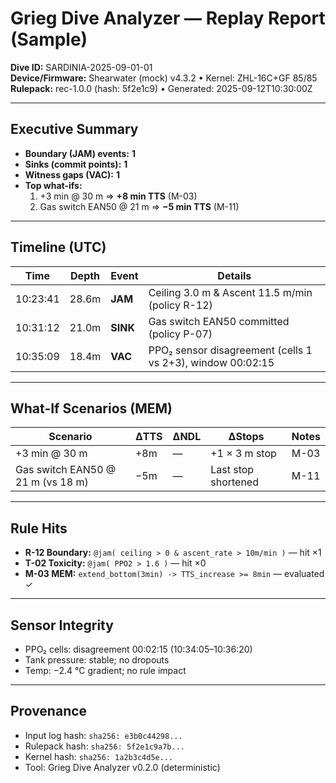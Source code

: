 # Grieg Dive Analyzer — Replay Report (Sample)

**Dive ID:** SARDINIA-2025-09-01-01  
**Device/Firmware:** Shearwater (mock) v4.3.2 • Kernel: ZHL-16C+GF 85/85  
**Rulepack:** rec-1.0.0 (hash: 5f2e1c9) • Generated: 2025-09-12T10:30:00Z

---

## Executive Summary
- **Boundary (JAM) events:** **1**
- **Sinks (commit points):** **1**
- **Witness gaps (VAC):** **1**
- **Top what-ifs:**  
  1. +3 min @ 30 m ⇒ **+8 min TTS** (M-03)  
  2. Gas switch EAN50 @ 21 m ⇒ **−5 min TTS** (M-11)

---

## Timeline (UTC)
| Time     | Depth | Event   | Details                                                      |
|----------|-------|---------|--------------------------------------------------------------|
| 10:23:41 | 28.6m | **JAM** | Ceiling 3.0 m & Ascent 11.5 m/min (policy R-12)             |
| 10:31:12 | 21.0m | **SINK**| Gas switch EAN50 committed (policy P-07)                     |
| 10:35:09 | 18.4m | **VAC** | PPO₂ sensor disagreement (cells 1 vs 2+3), window 00:02:15  |

---

## What-If Scenarios (MEM)
| Scenario                           | ΔTTS | ΔNDL | ΔStops              | Notes    |
|------------------------------------|------|------|---------------------|----------|
| +3 min @ 30 m                      | +8m  |  —   | +1 × 3 m stop       | M-03     |
| Gas switch EAN50 @ 21 m (vs 18 m)  | −5m  |  —   | Last stop shortened | M-11     |

---

## Rule Hits
- **R-12 Boundary:** `@jam( ceiling > 0 & ascent_rate > 10m/min )` — hit ×1  
- **T-02 Toxicity:** `@jam( PPO2 > 1.6 )` — hit ×0  
- **M-03 MEM:** `extend_bottom(3min) -> TTS_increase >= 8min` — evaluated ✓

---

## Sensor Integrity
- PPO₂ cells: disagreement 00:02:15 (10:34:05–10:36:20)  
- Tank pressure: stable; no dropouts  
- Temp: −2.4 °C gradient; no rule impact

---

## Provenance
- Input log hash: `sha256: e3b0c44298...`  
- Rulepack hash: `sha256: 5f2e1c9a7b...`  
- Kernel hash: `sha256: 1a2b3c4d5e...`  
- Tool: Grieg Dive Analyzer v0.2.0 (deterministic)
